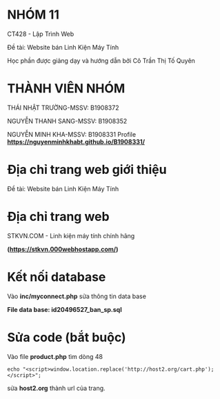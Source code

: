 # NHÓM 11
CT428 - Lập Trình Web

Đề tài: Website bán Linh Kiện Máy Tính

Học phần được giảng dạy và hướng dẫn bởi Cô Trần Thị Tố Quyên

# THÀNH VIÊN NHÓM
THÁI NHẬT TRƯỜNG-MSSV: B1908372

NGUYỄN THANH SANG-MSSV: B1908352

NGUYỄN MINH KHA-MSSV: B1908331
Profile **https://nguyenminhkhabt.github.io/B1908331/**
# Địa chỉ trang web giới thiệu 

Đề tài: Website bán Linh Kiện Máy Tính
# Địa chỉ trang web

STKVN.COM - Linh kiện máy tính chính hãng

**(https://stkvn.000webhostapp.com/)**
# Kết nối database
Vào **inc/myconnect.php**
sửa thông tin data base

**File data base: id20496527_ban_sp.sql**
# Sửa code (bắt buộc)
Vào file **product.php** tìm dòng 48

`echo "<script>window.location.replace('http://host2.org/cart.php'); </script>";`

sửa **host2.org** thành url của trang.

